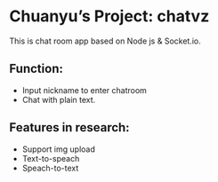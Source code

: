 # Chuanyu’s Project: chatvz

This is chat room app based on Node js & Socket.io.

## Function:
  - Input nickname to enter chatroom
  - Chat with plain text.

## Features in research:
  - Support img upload
  - Text-to-speach
  - Speach-to-text
